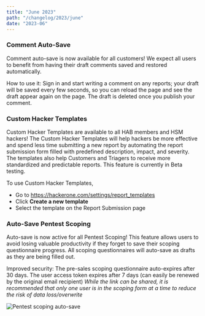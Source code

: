 ```yaml
---
title: "June 2023"
path: "/changelog/2023/june"
date: "2023-06"
---
```


### Comment Auto-Save
Comment auto-save is now available for all customers! We expect all users to benefit from having their draft comments saved and restored automatically.

How to use it: Sign in and start writing a comment on any reports; your draft will be saved every few seconds, so you can reload the page and see the draft appear again on the page. The draft is deleted once you publish your comment.



### Custom Hacker Templates
Custom Hacker Templates are available to all HAB members and HSM hackers! The Custom Hacker Templates will help hackers be more effective and spend less time submitting a new report by automating the report submission form filled with predefined description, impact, and severity. The templates also help Customers and Triagers to receive more standardized and predictable reports. This feature is currently in Beta testing. 

To use Custom Hacker Templates, 
* Go to https://hackerone.com/settings/report_templates 
* Click **Create a new template**
* Select the template on the Report Submission page



### Auto-Save Pentest Scoping
Auto-save is now active for all Pentest Scoping! This feature allows users to avoid losing valuable productivity if they forget to save their scoping questionnaire progress. All scoping questionnaires will auto-save as drafts as they are being filled out. 

Improved security: The pre-sales scoping questionnaire auto-expires after 30 days. The user access token expires after 7 days (can easily be renewed by the original email recipient)
*While the link can be shared, it is recommended that only one user is in the scoping form at a time to reduce the risk of data loss/overwrite*

![Pentest scoping auto-save](/images/pentest-scoping-autosave.png)